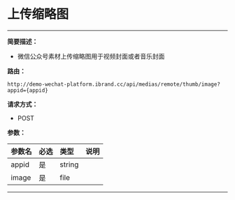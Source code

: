 
# 上传缩略图
 ****

**简要描述：**


- 微信公众号素材上传缩略图用于视频封面或者音乐封面


**路由：**

```
http://demo-wechat-platform.ibrand.cc/api/medias/remote/thumb/image?appid={appid}

```
**请求方式：**
- POST

**参数：**

|参数名|必选|类型|说明|
|:----    |:---|:----- |-----   |
|appid |是  |string |  |
|image |是  |file |  |


 ****



